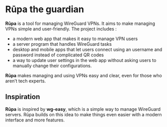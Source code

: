 # Rūpa the guardian

**Rūpa** is a tool for managing WireGuard VPNs. It aims to make managing VPNs simple and user-friendly. The project includes :

- a modern web app that makes it easy to manage VPN users
- a server program that handles WireGuard tasks
- desktop and mobile apps that let users connect using an username and password instead of complicated QR codes
- a way to update user settings in the web app without asking users to manually change their configurations.

**Rūpa** makes managing and using VPNs easy and clear, even for those who aren’t tech experts.

## Inspiration

**Rūpa** is inspired by **wg-easy**, which is a simple way to manage WireGuard servers. Rūpa builds on this idea to make things even easier with a modern interface and more features.

